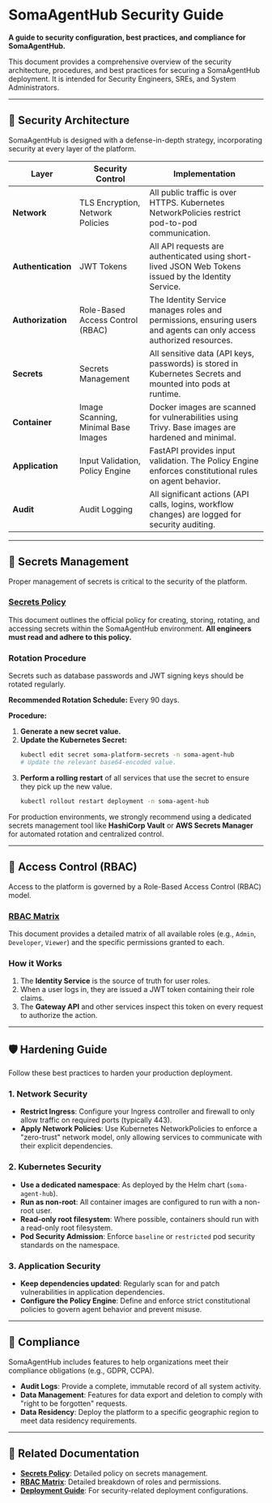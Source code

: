 # SomaAgentHub Security Guide

**A guide to security configuration, best practices, and compliance for SomaAgentHub.**

This document provides a comprehensive overview of the security architecture, procedures, and best practices for securing a SomaAgentHub deployment. It is intended for Security Engineers, SREs, and System Administrators.

---

## 🎯 Security Architecture

SomaAgentHub is designed with a defense-in-depth strategy, incorporating security at every layer of the platform.

| Layer | Security Control | Implementation |
|---|---|---|
| **Network** | TLS Encryption, Network Policies | All public traffic is over HTTPS. Kubernetes NetworkPolicies restrict pod-to-pod communication. |
| **Authentication**| JWT Tokens | All API requests are authenticated using short-lived JSON Web Tokens issued by the Identity Service. |
| **Authorization** | Role-Based Access Control (RBAC)| The Identity Service manages roles and permissions, ensuring users and agents can only access authorized resources. |
| **Secrets** | Secrets Management | All sensitive data (API keys, passwords) is stored in Kubernetes Secrets and mounted into pods at runtime. |
| **Container** | Image Scanning, Minimal Base Images| Docker images are scanned for vulnerabilities using Trivy. Base images are hardened and minimal. |
| **Application** | Input Validation, Policy Engine | FastAPI provides input validation. The Policy Engine enforces constitutional rules on agent behavior. |
| **Audit** | Audit Logging | All significant actions (API calls, logins, workflow changes) are logged for security auditing. |

---

## 🔐 Secrets Management

Proper management of secrets is critical to the security of the platform.

### [Secrets Policy](./secrets-policy.md)
This document outlines the official policy for creating, storing, rotating, and accessing secrets within the SomaAgentHub environment. **All engineers must read and adhere to this policy.**

### Rotation Procedure
Secrets such as database passwords and JWT signing keys should be rotated regularly.

**Recommended Rotation Schedule:** Every 90 days.

**Procedure:**
1.  **Generate a new secret value.**
2.  **Update the Kubernetes Secret:**
    ```bash
    kubectl edit secret soma-platform-secrets -n soma-agent-hub
    # Update the relevant base64-encoded value.
    ```
3.  **Perform a rolling restart** of all services that use the secret to ensure they pick up the new value.
    ```bash
    kubectl rollout restart deployment -n soma-agent-hub
    ```

For production environments, we strongly recommend using a dedicated secrets management tool like **HashiCorp Vault** or **AWS Secrets Manager** for automated rotation and centralized control.

---

## 👤 Access Control (RBAC)

Access to the platform is governed by a Role-Based Access Control (RBAC) model.

### [RBAC Matrix](./rbac-matrix.md)
This document provides a detailed matrix of all available roles (e.g., `Admin`, `Developer`, `Viewer`) and the specific permissions granted to each.

### How it Works
1.  The **Identity Service** is the source of truth for user roles.
2.  When a user logs in, they are issued a JWT token containing their role claims.
3.  The **Gateway API** and other services inspect this token on every request to authorize the action.

---

## 🛡️ Hardening Guide

Follow these best practices to harden your production deployment.

### 1. Network Security
- **Restrict Ingress**: Configure your Ingress controller and firewall to only allow traffic on required ports (typically 443).
- **Apply Network Policies**: Use Kubernetes NetworkPolicies to enforce a "zero-trust" network model, only allowing services to communicate with their explicit dependencies.

### 2. Kubernetes Security
- **Use a dedicated namespace**: As deployed by the Helm chart (`soma-agent-hub`).
- **Run as non-root**: All container images are configured to run with a non-root user.
- **Read-only root filesystem**: Where possible, containers should run with a read-only root filesystem.
- **Pod Security Admission**: Enforce `baseline` or `restricted` pod security standards on the namespace.

### 3. Application Security
- **Keep dependencies updated**: Regularly scan for and patch vulnerabilities in application dependencies.
- **Configure the Policy Engine**: Define and enforce strict constitutional policies to govern agent behavior and prevent misuse.

---

## 📜 Compliance

SomaAgentHub includes features to help organizations meet their compliance obligations (e.g., GDPR, CCPA).

- **Audit Logs**: Provide a complete, immutable record of all system activity.
- **Data Management**: Features for data export and deletion to comply with "right to be forgotten" requests.
- **Data Residency**: Deploy the platform to a specific geographic region to meet data residency requirements.

---

## 🔗 Related Documentation
- **[Secrets Policy](./secrets-policy.md)**: Detailed policy on secrets management.
- **[RBAC Matrix](./rbac-matrix.md)**: Detailed breakdown of roles and permissions.
- **[Deployment Guide](../deployment.md)**: For security-related deployment configurations.
```